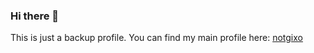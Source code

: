 ### Hi there 👋

This is just a backup profile.
You can find my main profile here: [notgixo](https://github.com/notgixo)

